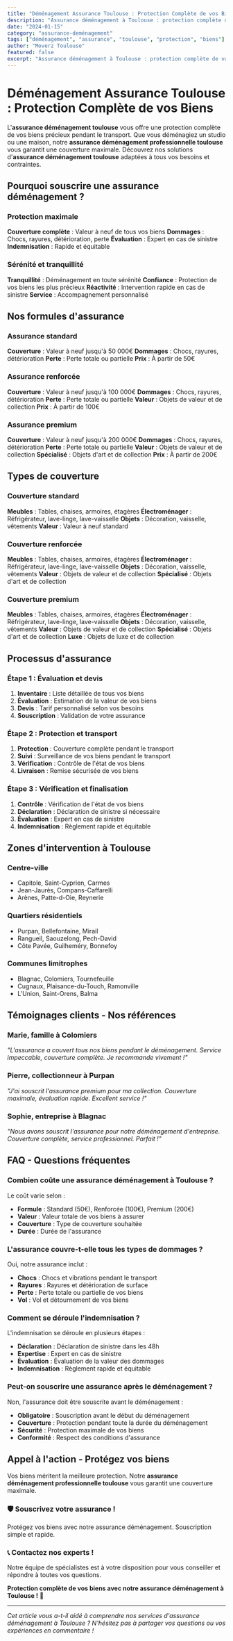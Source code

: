 ```yaml
---
title: "Déménagement Assurance Toulouse : Protection Complète de vos Biens"
description: "Assurance déménagement à Toulouse : protection complète de vos biens. Couverture maximale, évaluation rapide, indemnisation équitable. Devis gratuit."
date: "2024-01-15"
category: "assurance-deménagement"
tags: ["déménagement", "assurance", "toulouse", "protection", "biens"]
author: "Moverz Toulouse"
featured: false
excerpt: "Assurance déménagement à Toulouse : protection complète de vos biens. Couverture maximale, évaluation rapide, indemnisation équitable."
---
```


# Déménagement Assurance Toulouse : Protection Complète de vos Biens

L'**assurance déménagement toulouse** vous offre une protection complète de vos biens précieux pendant le transport. Que vous déménagiez un studio ou une maison, notre **assurance déménagement professionnelle toulouse** vous garantit une couverture maximale. Découvrez nos solutions d'**assurance déménagement toulouse** adaptées à tous vos besoins et contraintes.

## Pourquoi souscrire une assurance déménagement ?

### Protection maximale

**Couverture complète** : Valeur à neuf de tous vos biens
**Dommages** : Chocs, rayures, détérioration, perte
**Évaluation** : Expert en cas de sinistre
**Indemnisation** : Rapide et équitable

### Sérénité et tranquillité

**Tranquillité** : Déménagement en toute sérénité
**Confiance** : Protection de vos biens les plus précieux
**Réactivité** : Intervention rapide en cas de sinistre
**Service** : Accompagnement personnalisé

## Nos formules d'assurance

### Assurance standard

**Couverture** : Valeur à neuf jusqu'à 50 000€
**Dommages** : Chocs, rayures, détérioration
**Perte** : Perte totale ou partielle
**Prix** : À partir de 50€

### Assurance renforcée

**Couverture** : Valeur à neuf jusqu'à 100 000€
**Dommages** : Chocs, rayures, détérioration
**Perte** : Perte totale ou partielle
**Valeur** : Objets de valeur et de collection
**Prix** : À partir de 100€

### Assurance premium

**Couverture** : Valeur à neuf jusqu'à 200 000€
**Dommages** : Chocs, rayures, détérioration
**Perte** : Perte totale ou partielle
**Valeur** : Objets de valeur et de collection
**Spécialisé** : Objets d'art et de collection
**Prix** : À partir de 200€

## Types de couverture

### Couverture standard

**Meubles** : Tables, chaises, armoires, étagères
**Électroménager** : Réfrigérateur, lave-linge, lave-vaisselle
**Objets** : Décoration, vaisselle, vêtements
**Valeur** : Valeur à neuf standard

### Couverture renforcée

**Meubles** : Tables, chaises, armoires, étagères
**Électroménager** : Réfrigérateur, lave-linge, lave-vaisselle
**Objets** : Décoration, vaisselle, vêtements
**Valeur** : Objets de valeur et de collection
**Spécialisé** : Objets d'art et de collection

### Couverture premium

**Meubles** : Tables, chaises, armoires, étagères
**Électroménager** : Réfrigérateur, lave-linge, lave-vaisselle
**Objets** : Décoration, vaisselle, vêtements
**Valeur** : Objets de valeur et de collection
**Spécialisé** : Objets d'art et de collection
**Luxe** : Objets de luxe et de collection

## Processus d'assurance

### Étape 1 : Évaluation et devis

1. **Inventaire** : Liste détaillée de tous vos biens
2. **Évaluation** : Estimation de la valeur de vos biens
3. **Devis** : Tarif personnalisé selon vos besoins
4. **Souscription** : Validation de votre assurance

### Étape 2 : Protection et transport

1. **Protection** : Couverture complète pendant le transport
2. **Suivi** : Surveillance de vos biens pendant le transport
3. **Vérification** : Contrôle de l'état de vos biens
4. **Livraison** : Remise sécurisée de vos biens

### Étape 3 : Vérification et finalisation

1. **Contrôle** : Vérification de l'état de vos biens
2. **Déclaration** : Déclaration de sinistre si nécessaire
3. **Évaluation** : Expert en cas de sinistre
4. **Indemnisation** : Règlement rapide et équitable

## Zones d'intervention à Toulouse

### Centre-ville
- Capitole, Saint-Cyprien, Carmes
- Jean-Jaurès, Compans-Caffarelli
- Arènes, Patte-d-Oie, Reynerie

### Quartiers résidentiels
- Purpan, Bellefontaine, Mirail
- Rangueil, Saouzelong, Pech-David
- Côte Pavée, Guilheméry, Bonnefoy

### Communes limitrophes
- Blagnac, Colomiers, Tournefeuille
- Cugnaux, Plaisance-du-Touch, Ramonville
- L'Union, Saint-Orens, Balma

## Témoignages clients - Nos références

### Marie, famille à Colomiers
*"L'assurance a couvert tous nos biens pendant le déménagement. Service impeccable, couverture complète. Je recommande vivement !"*

### Pierre, collectionneur à Purpan
*"J'ai souscrit l'assurance premium pour ma collection. Couverture maximale, évaluation rapide. Excellent service !"*

### Sophie, entreprise à Blagnac
*"Nous avons souscrit l'assurance pour notre déménagement d'entreprise. Couverture complète, service professionnel. Parfait !"*

## FAQ - Questions fréquentes

### Combien coûte une assurance déménagement à Toulouse ?

Le coût varie selon :
- **Formule** : Standard (50€), Renforcée (100€), Premium (200€)
- **Valeur** : Valeur totale de vos biens à assurer
- **Couverture** : Type de couverture souhaitée
- **Durée** : Durée de l'assurance

### L'assurance couvre-t-elle tous les types de dommages ?

Oui, notre assurance inclut :
- **Chocs** : Chocs et vibrations pendant le transport
- **Rayures** : Rayures et détérioration de surface
- **Perte** : Perte totale ou partielle de vos biens
- **Vol** : Vol et détournement de vos biens

### Comment se déroule l'indemnisation ?

L'indemnisation se déroule en plusieurs étapes :
- **Déclaration** : Déclaration de sinistre dans les 48h
- **Expertise** : Expert en cas de sinistre
- **Évaluation** : Évaluation de la valeur des dommages
- **Indemnisation** : Règlement rapide et équitable

### Peut-on souscrire une assurance après le déménagement ?

Non, l'assurance doit être souscrite avant le déménagement :
- **Obligatoire** : Souscription avant le début du déménagement
- **Couverture** : Protection pendant toute la durée du déménagement
- **Sécurité** : Protection maximale de vos biens
- **Conformité** : Respect des conditions d'assurance

## Appel à l'action - Protégez vos biens

Vos biens méritent la meilleure protection. Notre **assurance déménagement professionnelle toulouse** vous garantit une couverture maximale.

### 🛡️ **Souscrivez votre assurance !**

Protégez vos biens avec notre assurance déménagement. Souscription simple et rapide.

### 📞 **Contactez nos experts !**

Notre équipe de spécialistes est à votre disposition pour vous conseiller et répondre à toutes vos questions.

**Protection complète de vos biens avec notre assurance déménagement à Toulouse !** 🚚

---

*Cet article vous a-t-il aidé à comprendre nos services d'assurance déménagement à Toulouse ? N'hésitez pas à partager vos questions ou vos expériences en commentaire !*

